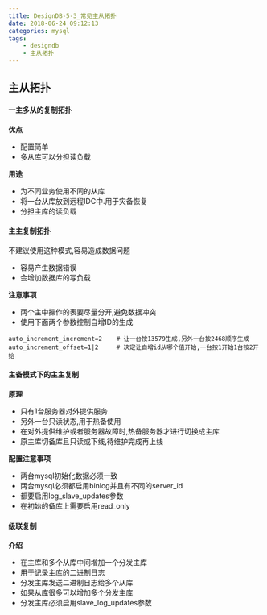 ```yaml
---
title: DesignDB-5-3_常见主从拓扑
date: 2018-06-24 09:12:13
categories: mysql
tags:
    - designdb
    - 主从拓扑
---
```

## 主从拓扑

#### 一主多从的复制拓扑

**优点**
- 配置简单
- 多从库可以分担读负载

**用途**
- 为不同业务使用不同的从库
- 将一台从库放到远程IDC中.用于灾备恢复
- 分担主库的读负载

#### 主主复制拓扑

不建议使用这种模式,容易造成数据问题
- 容易产生数据错误
- 会增加数据库的写负载

**注意事项** 
- 两个主中操作的表要尽量分开,避免数据冲突
- 使用下面两个参数控制自增ID的生成
```
auto_increment_increment=2    # 让一台按13579生成,另外一台按2468顺序生成
auto_increment_offset=1|2     # 决定让自增id从哪个值开始,一台按1开始1台按2开始
```
#### 主备模式下的主主复制

**原理**
- 只有1台服务器对外提供服务
- 另外一台只读状态,用于热备使用
- 在对外提供维护或者服务器故障时,热备服务器才进行切换成主库
- 原主库切备库且只读或下线,待维护完成再上线

**配置注意事项**
- 两台mysql初始化数据必须一致
- 两台mysql必须都启用binlog并且有不同的server_id
- 都要启用log_slave_updates参数
- 在初始的备库上需要启用read_only

#### 级联复制

**介绍**
- 在主库和多个从库中间增加一个分发主库
- 用于记录主库的二进制日志
- 分发主库发送二进制日志给多个从库
- 如果从库很多可以增加多个分发主库
- 分发主库必须启用slave_log_updates参数
